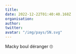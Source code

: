 ```yaml
---
title: 
date: 2022-12-22T01:40:40.168Z
organisation: 
author: 
twitter: 
avatar: "/img/pays/SN.svg"
---
```


Macky boul déranger 🙄